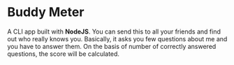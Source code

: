# Buddy Meter

A CLI app built with <strong>NodeJS</strong>. 
You can send this to all your friends and find out who really knows you.
Basically, it asks you few questions about me and you have to answer them.
On the basis of number of correctly answered questions, the score will be calculated.
